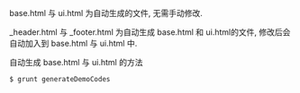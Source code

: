base.html 与 ui.html 为自动生成的文件, 无需手动修改.


_header.html 与 _footer.html 为自动生成 base.html 和 ui.html的文件, 修改后会自动加入到 base.html 与 ui.html 中.


自动生成 base.html 与 ui.html 的方法

    $ grunt generateDemoCodes